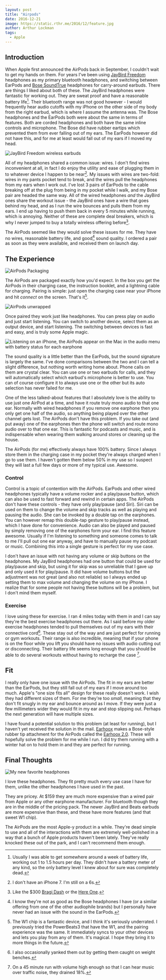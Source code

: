 ```yaml
---
layout: post
title: "Airpods"
date: 2016-12-21
image: https://static.rthr.me/2016/12/feature.jpg
author: Arthur Lockman
tags:
  - Apple
---
```


## Introduction

When Apple first announced the AirPods back in September, I couldn't wait to get my hands on them. For years I've been using [JayBird Freedom](http://a.co/ebnIij7) headphones as my primary bluetooth headphones, and switching between EarPods and [Bose SoundTrue](http://a.co/cdVlht7) headphones for carry-around earbuds. There are things I liked about both of these. The JayBird headphones were fantastic for working out. They are sweat proof and have a reasonable battery life[^1]. Their bluetooth range was not good however - I would frequently hear audio cutoffs with my iPhone on the other side of my body from the right earbud, which is where I assume the antenna was. The Bose headphones and the EarPods both were about the same in terms of features. Both are corded headphones and both have the same inline controls and microphone. The Bose did have rubber eartips which prevented them from ever falling out of my ears. The EarPods however did not have this, and for me at least would fall out of my ears if I moved my head.

![JayBird Freedom wireless earbuds](https://static.rthr.me/2016/12/jaybird.jpg)

All of my headphones shared a common issue: wires. I don't find wires inconvenient at all, in fact I do enjoy the utility and ease of plugging them in to whatever device I happen to be near[^2]. My issues with wires are two-fold: wires in my pants pocket tend to break, and the wires pull the headphones from my ears when I work out. I've lost 3 pairs of EarPods to the cable breaking off at the plug from being in my pocket while I walk, and my Bose pair are headed the same way. All of the wired headphones *and* the JayBird ones share the workout issue - the JayBird ones have a wire that goes behind my head, and as I run the wire bounces and pulls them from my ears. I end up having to push them back in every 5 minutes while running, which is annoying. Neither of these are complete deal breakers, which is why I never jumped to buy a totally wireless offering before[^3].

The AirPods seemed like they would solve these issues for me. They have no wires, reasonable battery life, and good[^4] sound quality. I ordered a pair as soon as they were available, and received them on launch day.

## The Experience

![AirPods Packaging](https://static.rthr.me/2016/12/IMG_2223.jpg)

The AirPods are packaged exactly how you'd expect. In the box you get the AirPods in their charging case, the instruction booklet, and a lightning cable for charging. Pairing is simple: just open the charging case near your iPhone and hit *connect* on the screen. That's it[^5]. 

![AirPods unwrapped](https://static.rthr.me/2016/12/IMG_2220.jpg)

Once paired they work just like headphones. You can press play on audio and just start listening. You can switch to another device, select them as an output device, and start listening. The switching between devices is fast and easy, and is truly some Apple magic.

![Listening on an iPhone, the AirPods appear on the Mac in the audio menu with battery status for each earphone](https://static.rthr.me/2016/12/audio-menu.png)

The sound quality is a little better than the EarPods, but the sound signature is largely the same. I've done comparisons between the two and I can tell a slight difference, but nothing worth writing home about. Phone calls on them are crystal clear. You can use one or two earbuds for calls, and they will automatically select which earbud's microphone is better to use. You can of course configure it to always use one or the other but its auto selection has never failed for me.

One of the less talked-about features that I absolutely love is the ability to use just one AirPod at a time, and have it route truly mono audio to that one ear. Normally with wired headphones if you remove one earphone then you only get one half of the audio, so anything being played over the other channel gets lost. The AirPods don't have this problem. If you take out (and put away) one of the earphones then the phone will switch and route mono audio over to that one ear. This is fantastic for podcasts and music, and is indispensable when wearing them walking around stores or cleaning up the house.

The AirPods (for me) effectively always have 100% battery. Since I always store them in the charging case in my pocket they're always charged when I go to use them. I haven't gotten them below 50% in my use so I suspect they will last a full few days or more of my typical use. Awesome.

### Control

Control is a topic of contention with the AirPods. EarPods and other wired headphones typically have a volume rocker and a play/pause button, which can also be used to fast forward and rewind in certain apps. The AirPods don't have these controls - they have only play/pause (and Siri). Siri can be used on them to change the volume and skip tracks as well as playing and pausing the audio. She can be invoked by a double tap on the earphones. You can however remap this double-tap gesture to play/pause instead, which I have done for convenience. Audio can also be played and paused by simply removing one of the earphones form your ear. I find this feature awesome. Usually if I'm listening to something and someone comes to talk to me I'll pull out one ear anyway, and have to manually pause my podcast or music. Combining this into a single gesture is perfect for my use case.

I don't have an issue with not having any volume or skip buttons on the headphones. My JayBird headphones had one button that could be used for play/pause and skip, but using it for skip was so unreliable that I gave up and only used it for play/pause. It did have volume buttons but the adjustment was not great (and also not reliable) so I always ended up setting them to max volume and changing the volume on my iPhone. I realize that for some people not having these buttons will be a problem, but I don't mind them myself.

### Exercise

I love using these for exercise. I ran 4 miles today with them in and I can say they're the best exercise headphones out there. As I said before my older exercise headphones tended to pull themselves out of my ears with their connective cord[^6]. These stay out of the way and are just perfect for running or gym workouts. Their range is also incredible, meaning that if your phone is on the floor while you lift you should have no issues with audio cutting out or disconnecting. Their battery life seems long enough that you should be able to do several workouts without having to recharge the case [^7].

## Fit

I really only have one issue with the AirPods. The fit in my ears are better than the EarPods, but they still fall out of my ears if I move around too much. Apple's "one size fits all" design for these really doesn't work. I wish they had different sizes of them. For me they're too *small*, meaning that they don't fit snugly in my ear and bounce around as I move. If they were just a few millimeters wider they would fit in my ear and stop slipping out. Perhaps the next generation will have multiple sizes. 

I have found a potential solution to this problem (at least for running), but I haven't yet received the solution in the mail. [Earhoox](https://earhoox.com) makes a Bose-style rubber tip attachment for the AirPods called the [Earhoox 2.0](http://earhoox.com/product/earhoox-for-earpods/). These will hopefully solve the problem for me while I run. I did try them running with a winter hat on to hold them in and they are perfect for running.

## Final Thoughts

![My new favorite headphones](https://static.rthr.me/2016/12/me.jpg)

I love these headphones. They fit pretty much every use case I have for them, unlike the other headphones I have used in the past.

They are pricey. At $159 they are much more expensive than a wired pair from Apple or any other earphone manufacturer. For bluetooth though they are in the middle of the pricing pack. The newer JayBird and Beats earbuds are more expensive than these, and these have more features (and that sweet W1 chip).

The AirPods are the most Apple-y product in a while. They're dead simple to use and all of the interactions with them are extremely well-polished in a way that a bunch of Apple products haven't been lately. They've really knocked these out of the park, and I can't recommend them enough.

[^1]: Usually I was able to get somewhere around a week of battery life, working out 1 to 1.5 hours per day. They didn't have a battery meter of any kind, so the only battery level I knew about for sure was completely dead.
[^2]: I don't have an iPhone 7. I'm still on a 6s.
[^3]: Like the $300 [Bragi Dash](https://www.bragi.com) or the [Here One](https://hereplus.me).
[^4]: I know they're not as good as the Bose headphones I have (or a similar offering from one of the other audiophile brands) but I personally have never had an issue with the sound in the EarPods.
[^5]: The W1 chip is a fantastic device, and I think it's seriously underrated. I previously tried the PowerBeats3 that have the W1, and the pairing experience was the same. It immediately syncs to your other devices and lets you play from any of them. It's magical. I hope they bring it to more things in the future.
[^6]: I also occasionally yanked them out by getting them caught on weight benches.
[^7]: On a 45 minute run with volume high enough so that I can hear music over traffic noise, they drained 18%. 
